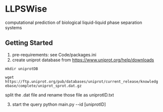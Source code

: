 # LLPSWise
computational prediction of biological liquid-liquid phase separation systems

## Getting Started
1. pre-requirements:
see Code/packages.ini
2. create uniprot database from https://www.uniprot.org/help/downloads

``mkdir uniprotDB``

``wget https://ftp.uniprot.org/pub/databases/uniprot/current_release/knowledgebase/complete/uniprot_sprot.dat.gz``

split the .dat file and rename those file as uniprotID.txt

3. start the query
python main.py --id [uniprotID]
